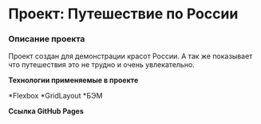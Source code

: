# Проект: Путешествие по России

### Описание проекта

Проект создан для демонстрации красот России. А так же показывает что путешествия это не трудно и очень увлекательно. 


**Технологии применяемые в проекте**

*Flexbox
*GridLayout
*БЭМ

**Ссылка GitHub Pages**


